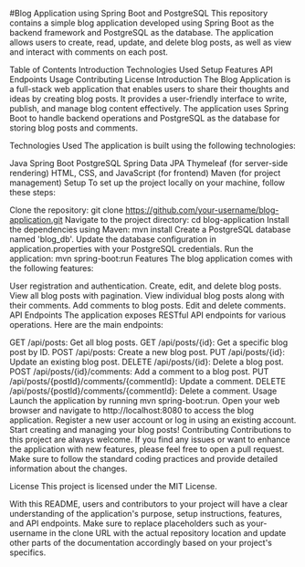 #Blog Application using Spring Boot and PostgreSQL
This repository contains a simple blog application developed using Spring Boot as the backend framework and PostgreSQL as the database. The application allows users to create, read, update, and delete blog posts, as well as view and interact with comments on each post.

Table of Contents
Introduction
Technologies Used
Setup
Features
API Endpoints
Usage
Contributing
License
Introduction
The Blog Application is a full-stack web application that enables users to share their thoughts and ideas by creating blog posts. It provides a user-friendly interface to write, publish, and manage blog content effectively. The application uses Spring Boot to handle backend operations and PostgreSQL as the database for storing blog posts and comments.

Technologies Used
The application is built using the following technologies:

Java
Spring Boot
PostgreSQL
Spring Data JPA
Thymeleaf (for server-side rendering)
HTML, CSS, and JavaScript (for frontend)
Maven (for project management)
Setup
To set up the project locally on your machine, follow these steps:

Clone the repository: git clone https://github.com/your-username/blog-application.git
Navigate to the project directory: cd blog-application
Install the dependencies using Maven: mvn install
Create a PostgreSQL database named 'blog_db'.
Update the database configuration in application.properties with your PostgreSQL credentials.
Run the application: mvn spring-boot:run
Features
The blog application comes with the following features:

User registration and authentication.
Create, edit, and delete blog posts.
View all blog posts with pagination.
View individual blog posts along with their comments.
Add comments to blog posts.
Edit and delete comments.
API Endpoints
The application exposes RESTful API endpoints for various operations. Here are the main endpoints:

GET /api/posts: Get all blog posts.
GET /api/posts/{id}: Get a specific blog post by ID.
POST /api/posts: Create a new blog post.
PUT /api/posts/{id}: Update an existing blog post.
DELETE /api/posts/{id}: Delete a blog post.
POST /api/posts/{id}/comments: Add a comment to a blog post.
PUT /api/posts/{postId}/comments/{commentId}: Update a comment.
DELETE /api/posts/{postId}/comments/{commentId}: Delete a comment.
Usage
Launch the application by running mvn spring-boot:run.
Open your web browser and navigate to http://localhost:8080 to access the blog application.
Register a new user account or log in using an existing account.
Start creating and managing your blog posts!
Contributing
Contributions to this project are always welcome. If you find any issues or want to enhance the application with new features, please feel free to open a pull request. Make sure to follow the standard coding practices and provide detailed information about the changes.

License
This project is licensed under the MIT License.

With this README, users and contributors to your project will have a clear understanding of the application's purpose, setup instructions, features, and API endpoints. Make sure to replace placeholders such as your-username in the clone URL with the actual repository location and update other parts of the documentation accordingly based on your project's specifics.
